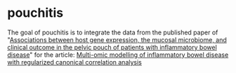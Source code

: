 
# pouchitis

<!-- badges: start -->
<!-- badges: end -->

The goal of pouchitis is to integrate the data from the published paper of "[Associations between host gene expression, the mucosal microbiome, and clinical outcome in the pelvic pouch of patients with inflammatory bowel disease](https://dx.doi.org/10.1186/s13059-015-0637-x)" for the article: [Multi-omic modelling of inflammatory bowel disease with regularized canonical correlation analysis](https://doi.org/10.1101/2020.04.16.20031492)


